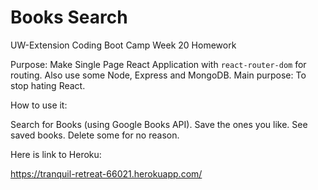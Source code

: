 # Books Search
UW-Extension Coding Boot Camp Week 20 Homework

Purpose: Make Single Page React Application with `react-router-dom` for routing. Also use some Node, Express and MongoDB. Main purpose: To stop hating React.

How to use it:

Search for Books (using Google Books API). Save the ones you like. See saved books. Delete some for no reason.

Here is link to Heroku:

https://tranquil-retreat-66021.herokuapp.com/